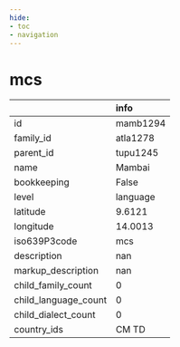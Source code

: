 ```yaml
---
hide:
- toc
- navigation
---
```

# mcs
|                      | info     |
|:---------------------|:---------|
| id                   | mamb1294 |
| family_id            | atla1278 |
| parent_id            | tupu1245 |
| name                 | Mambai   |
| bookkeeping          | False    |
| level                | language |
| latitude             | 9.6121   |
| longitude            | 14.0013  |
| iso639P3code         | mcs      |
| description          | nan      |
| markup_description   | nan      |
| child_family_count   | 0        |
| child_language_count | 0        |
| child_dialect_count  | 0        |
| country_ids          | CM TD    |